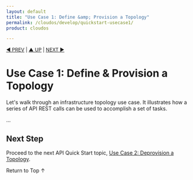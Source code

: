 ```yaml
---
layout: default
title: "Use Case 1: Define &amp; Provision a Topology"
permalink: /cloudos/develop/quickstart-usecase1/
product: cloudos

---
```


<script>

function PageRefresh {
onLoad="window.refresh"
}

PageRefresh();

</script>


<p style="font-size: small;"> <a href="/cloudos/develop/quickstart-intro">&#9664; PREV</a> | <a href="/cloudos/develop/">&#9650; UP</a> | <a href="/cloudos/develop/quickstart-usecase2">NEXT &#9654;</a> </p>

# Use Case 1: Define &amp; Provision a Topology

Let's walk through an infrastructure topology use case. It illustrates how a series of API REST calls can be used to accomplish 
a set of tasks. 

...

## Next Step

Proceed to the next API Quick Start topic, [Use Case 2: Deprovision a Topology](/cloudos/develop/quickstart-usecase2).

<a href="#top" style="padding:14px 0px 14px 0px; text-decoration: none;"> Return to Top &#8593; </a>
 
